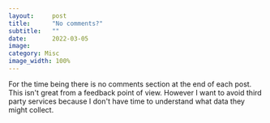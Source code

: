 ```yaml
---
layout:     post
title:      "No comments?"
subtitle:   ""
date:       2022-03-05
image: 
category: Misc
image_width: 100%
---
```


For the time being there is no comments section at the end of each post. This isn't great from a feedback point of view. However I want to avoid third party services because I don't have time to understand what data they might collect.